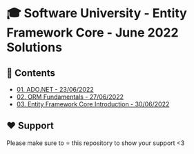 # :mortar_board: Software University - Entity Framework Core - June 2022 Solutions

## :orange_book: Contents 
* [01. ADO.NET - 23/06/2022](https://github.com/vassdeniss/software-university-courses/tree/master/ef-core/01.ADO-NET)
* [02. ORM Fundamentals - 27/06/2022](https://github.com/vassdeniss/software-university-courses/tree/master/ef-core/02.MiniORM)
* [03. Entity Framework Core Introduction - 30/06/2022](https://github.com/vassdeniss/software-university-courses/tree/master/ef-core/03.EntityFrameworkCoreIntro)

## :heart: Support
Please make sure to :star: this repository to show your support <3
